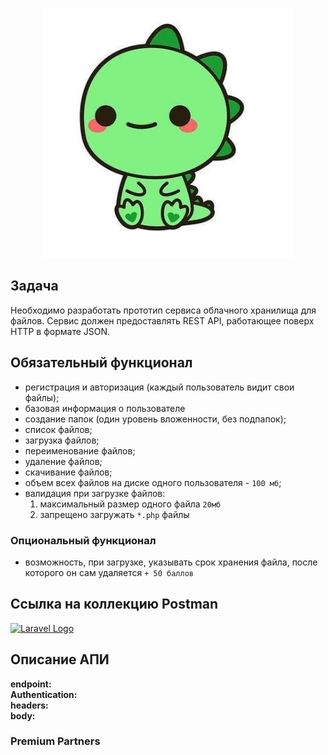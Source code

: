 <p align="center"><a href="" target="_blank"><img src="https://github.com/FyodorCherednichenko/api-storage/blob/master/1528641301_5.jpg" width="400" alt="Laravel Logo"></a></p>


## Задача

Необходимо разработать прототип сервиса облачного хранилища для файлов. 
Сервис должен предоставлять REST API, работающее поверх HTTP в формате JSON.

## Обязательный функционал

- регистрация и авторизация (каждый пользователь видит свои файлы);
- базовая информация о пользователе
- создание папок (один уровень вложенности, без подпапок);
- список файлов;
- загрузка файлов;
- переименование файлов;
- удаление файлов;
- скачивание файлов;
- объем всех файлов на диске одного пользователя - `100 мб`;
- валидация при загрузке файлов:
    1. максимальный размер одного файла `20мб`
    2. запрещено загружать `*.php` файлы

### Опциональный функционал

- возможность, при загрузке, указывать срок хранения файла, после которого он сам удаляется `+ 50 баллов`

## Ссылка на коллекцию Postman
<p align="left"><a href="https://documenter.getpostman.com/view/11553101/VUxLy9mG#2ffcccdc-3b83-4816-9997-7f200ddbb94a" target="_blank"><img src="https://res.cloudinary.com/postman/image/upload/t_team_logo_pubdoc/v1/team/a1314e68bb0799b6e158a12b33ed352fb4f743f4159a566b60496af5c5bd0393" width="200" alt="Laravel Logo"></a></p>

## Описание АПИ
**endpoint:**<br>
**Authentication:**<br>
**headers:**<br>
**body:**<br>

### Premium Partners
